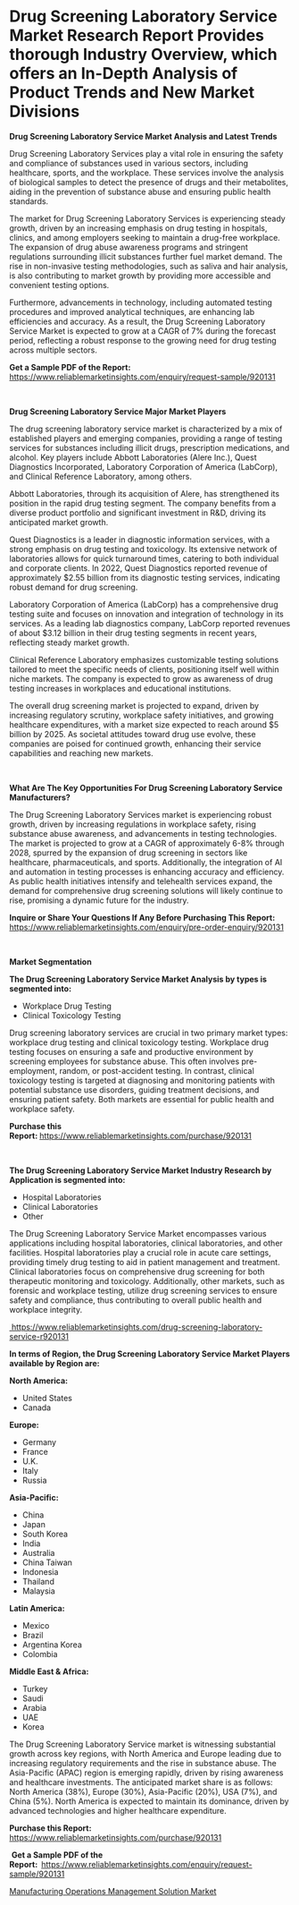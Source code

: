 <p><h1>Drug Screening Laboratory Service Market Research Report Provides thorough Industry Overview, which offers an In-Depth Analysis of Product Trends and New Market Divisions</h1></p><p><strong>Drug Screening Laboratory Service Market Analysis and Latest Trends</strong></p>
<p><p>Drug Screening Laboratory Services play a vital role in ensuring the safety and compliance of substances used in various sectors, including healthcare, sports, and the workplace. These services involve the analysis of biological samples to detect the presence of drugs and their metabolites, aiding in the prevention of substance abuse and ensuring public health standards.</p><p>The market for Drug Screening Laboratory Services is experiencing steady growth, driven by an increasing emphasis on drug testing in hospitals, clinics, and among employers seeking to maintain a drug-free workplace. The expansion of drug abuse awareness programs and stringent regulations surrounding illicit substances further fuel market demand. The rise in non-invasive testing methodologies, such as saliva and hair analysis, is also contributing to market growth by providing more accessible and convenient testing options.</p><p>Furthermore, advancements in technology, including automated testing procedures and improved analytical techniques, are enhancing lab efficiencies and accuracy. As a result, the Drug Screening Laboratory Service Market is expected to grow at a CAGR of 7% during the forecast period, reflecting a robust response to the growing need for drug testing across multiple sectors.</p></p>
<p><strong>Get a Sample PDF of the Report:&nbsp;</strong> <a href="https://www.reliablemarketinsights.com/enquiry/request-sample/920131?utm_campaign=2177&utm_medium=2&utm_source=Github&utm_content=ia&utm_term=07032025&utm_id=drug-screening-laboratory-service">https://www.reliablemarketinsights.com/enquiry/request-sample/920131</a></p>
<p>&nbsp;</p>
<p><strong>Drug Screening Laboratory Service Major Market Players</strong></p>
<p><p>The drug screening laboratory service market is characterized by a mix of established players and emerging companies, providing a range of testing services for substances including illicit drugs, prescription medications, and alcohol. Key players include Abbott Laboratories (Alere Inc.), Quest Diagnostics Incorporated, Laboratory Corporation of America (LabCorp), and Clinical Reference Laboratory, among others.</p><p>Abbott Laboratories, through its acquisition of Alere, has strengthened its position in the rapid drug testing segment. The company benefits from a diverse product portfolio and significant investment in R&D, driving its anticipated market growth.</p><p>Quest Diagnostics is a leader in diagnostic information services, with a strong emphasis on drug testing and toxicology. Its extensive network of laboratories allows for quick turnaround times, catering to both individual and corporate clients. In 2022, Quest Diagnostics reported revenue of approximately $2.55 billion from its diagnostic testing services, indicating robust demand for drug screening.</p><p>Laboratory Corporation of America (LabCorp) has a comprehensive drug testing suite and focuses on innovation and integration of technology in its services. As a leading lab diagnostics company, LabCorp reported revenues of about $3.12 billion in their drug testing segments in recent years, reflecting steady market growth.</p><p>Clinical Reference Laboratory emphasizes customizable testing solutions tailored to meet the specific needs of clients, positioning itself well within niche markets. The company is expected to grow as awareness of drug testing increases in workplaces and educational institutions.</p><p>The overall drug screening market is projected to expand, driven by increasing regulatory scrutiny, workplace safety initiatives, and growing healthcare expenditures, with a market size expected to reach around $5 billion by 2025. As societal attitudes toward drug use evolve, these companies are poised for continued growth, enhancing their service capabilities and reaching new markets.</p></p>
<p>&nbsp;</p>
<p><strong>What Are The Key Opportunities For Drug Screening Laboratory Service Manufacturers?</strong></p>
<p><p>The Drug Screening Laboratory Services market is experiencing robust growth, driven by increasing regulations in workplace safety, rising substance abuse awareness, and advancements in testing technologies. The market is projected to grow at a CAGR of approximately 6-8% through 2028, spurred by the expansion of drug screening in sectors like healthcare, pharmaceuticals, and sports. Additionally, the integration of AI and automation in testing processes is enhancing accuracy and efficiency. As public health initiatives intensify and telehealth services expand, the demand for comprehensive drug screening solutions will likely continue to rise, promising a dynamic future for the industry.</p></p>
<p><strong>Inquire or Share Your Questions If Any Before Purchasing This Report:</strong> <a href="https://www.reliablemarketinsights.com/enquiry/pre-order-enquiry/920131?utm_campaign=2177&utm_medium=2&utm_source=Github&utm_content=ia&utm_term=07032025&utm_id=drug-screening-laboratory-service">https://www.reliablemarketinsights.com/enquiry/pre-order-enquiry/920131</a></p>
<p>&nbsp;</p>
<p><strong>Market Segmentation</strong></p>
<p><strong>The Drug Screening Laboratory Service Market Analysis by types is segmented into:</strong></p>
<p><ul><li>Workplace Drug Testing</li><li>Clinical Toxicology Testing</li></ul></p>
<p><p>Drug screening laboratory services are crucial in two primary market types: workplace drug testing and clinical toxicology testing. Workplace drug testing focuses on ensuring a safe and productive environment by screening employees for substance abuse. This often involves pre-employment, random, or post-accident testing. In contrast, clinical toxicology testing is targeted at diagnosing and monitoring patients with potential substance use disorders, guiding treatment decisions, and ensuring patient safety. Both markets are essential for public health and workplace safety.</p></p>
<p><strong>Purchase this Report:&nbsp;</strong><a href="https://www.reliablemarketinsights.com/purchase/920131?utm_campaign=2177&utm_medium=2&utm_source=Github&utm_content=ia&utm_term=07032025&utm_id=drug-screening-laboratory-service">https://www.reliablemarketinsights.com/purchase/920131</a></p>
<p>&nbsp;</p>
<p><strong>The Drug Screening Laboratory Service Market Industry Research by Application is segmented into:</strong></p>
<p><ul><li>Hospital Laboratories</li><li>Clinical Laboratories</li><li>Other</li></ul></p>
<p><p>The Drug Screening Laboratory Service Market encompasses various applications including hospital laboratories, clinical laboratories, and other facilities. Hospital laboratories play a crucial role in acute care settings, providing timely drug testing to aid in patient management and treatment. Clinical laboratories focus on comprehensive drug screening for both therapeutic monitoring and toxicology. Additionally, other markets, such as forensic and workplace testing, utilize drug screening services to ensure safety and compliance, thus contributing to overall public health and workplace integrity.</p></p>
<p><a href="https://www.reliablemarketinsights.com/drug-screening-laboratory-service-r920131?utm_campaign=2177&utm_medium=2&utm_source=Github&utm_content=ia&utm_term=07032025&utm_id=drug-screening-laboratory-service">&nbsp;https://www.reliablemarketinsights.com/drug-screening-laboratory-service-r920131</a></p>
<p><strong>In terms of Region, the Drug Screening Laboratory Service Market Players available by Region are:</strong></p>
<p>
    <p> <strong> North America: </strong>
        <ul>
            <li>United States</li>
            <li>Canada</li>
        </ul>
        </p> 
    <p> <strong> Europe: </strong>
        <ul>
            <li>Germany</li>
            <li>France</li>
            <li>U.K.</li>
            <li>Italy</li>
            <li>Russia</li>
        </ul>
        </p> 
    <p> <strong> Asia-Pacific: </strong>
        <ul>
            <li>China</li>
            <li>Japan</li>
            <li>South Korea</li>
            <li>India</li>
            <li>Australia</li>
            <li>China Taiwan</li>
            <li>Indonesia</li>
            <li>Thailand</li>
            <li>Malaysia</li>
        </ul>
        </p> 
    <p> <strong> Latin America: </strong>
        <ul>
            <li>Mexico</li>
            <li>Brazil</li>
            <li>Argentina Korea</li>
            <li>Colombia</li>
        </ul>
        </p> 
    <p> <strong> Middle East & Africa: </strong>
        <ul>
            <li>Turkey</li>
            <li>Saudi</li>
            <li>Arabia</li>
            <li>UAE</li>
            <li>Korea</li>
        </ul>
    </p>
    </p>
<p><p>The Drug Screening Laboratory Service market is witnessing substantial growth across key regions, with North America and Europe leading due to increasing regulatory requirements and the rise in substance abuse. The Asia-Pacific (APAC) region is emerging rapidly, driven by rising awareness and healthcare investments. The anticipated market share is as follows: North America (38%), Europe (30%), Asia-Pacific (20%), USA (7%), and China (5%). North America is expected to maintain its dominance, driven by advanced technologies and higher healthcare expenditure.</p></p>
<p><strong>Purchase this Report: </strong><a href="https://www.reliablemarketinsights.com/purchase/920131?utm_campaign=2177&utm_medium=2&utm_source=Github&utm_content=ia&utm_term=07032025&utm_id=drug-screening-laboratory-service">https://www.reliablemarketinsights.com/purchase/920131</a></p>
<p>&nbsp;<strong>Get a Sample PDF of the Report:&nbsp;&nbsp;</strong><a href="https://www.reliablemarketinsights.com/enquiry/request-sample/920131?utm_campaign=2177&utm_medium=2&utm_source=Github&utm_content=ia&utm_term=07032025&utm_id=drug-screening-laboratory-service">https://www.reliablemarketinsights.com/enquiry/request-sample/920131</a></p>
<p><strong></strong></p>
<p><p><a href="https://github.com/indrystar/Market-Research-Report-List-5/blob/main/manufacturing-operations-management-solution-market.md?utm_campaign=2177&utm_medium=2&utm_source=Github&utm_content=ia&utm_term=07032025&utm_id=drug-screening-laboratory-service">Manufacturing Operations Management Solution Market</a></p></p>